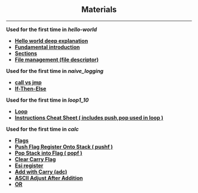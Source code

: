 <h2 align = "center"> Materials  </h2>

---

<b> Used for the first time in <i> hello-world</i>  </b>

- <b> <a href="https://www.youtube.com/watch?v=HgEGAaYdABA&ab_channel=JohnHammond"> Hello world deep explanation </a> </b>
- <b> <a href="https://www.nayuki.io/page/a-fundamental-introduction-to-x86-assembly-programming"> Fundamental introduction </a> </b>
- <b> <a href="https://docs.oracle.com/cd/E19455-01/806-3773/elf-3/index.html"> Sections </a> </b>
- <b> <a href="https://www.tutorialspoint.com/assembly_programming/assembly_file_management.htm"> File management (file descriptor) </a> </b>


<b> Used for the first time in <i> naive_logging </i>  </b>

- <b> <a href="https://stackoverflow.com/questions/32793117/assembly-call-vs-jmp"> call vs jmp </a> </b>
- <b> <a href="https://en.wikibooks.org/wiki/X86_Disassembly/Branches#If-Then-Else">If-Then-Else</a> </b>

<b> Used for the first time in <i> loop1_10 </i>  </b>

- <b> <a href="https://forum.nasm.us/index.php?topic=2177.0"> Loop </a> </b>
- <b> <a href="https://www.cs.uaf.edu/2005/fall/cs301/support/x86/nasm.html"> Instructions Cheat Sheet ( includes push,pop used in loop ) </a> </b>

<b> Used for the first time in <i> calc </i>  </b>

- <b> <a href="https://en.wikipedia.org/wiki/FLAGS_register"> Flags </a> </b>
- <b> <a href="https://docs.oracle.com/cd/E19455-01/806-3773/instructionset-11/index.html"> Push Flag Register Onto Stack ( pushf ) </a> </b>
- <b> <a href="https://docs.oracle.com/cd/E19455-01/806-3773/instructionset-10/index.html"> Pop Stack into Flag ( popf )  </a> </b>
- <b> <a href="https://www.felixcloutier.com/x86/clc"> Clear Carry Flag </a> </b>
- <b> <a href="https://wiki.skullsecurity.org/Registers#esi"> Esi register </a> </b>
- <b> <a href="https://x86.puri.sm/html/file_module_x86_id_4.html"> Add with Carry (adc) </a> </b>
- <b> <a href="https://www.felixcloutier.com/x86/aaa"> ASCII Adjust After Addition </a> </b>
- <b> <a href="https://x86.puri.sm/html/file_module_x86_id_219.html"> OR </a> </b>
